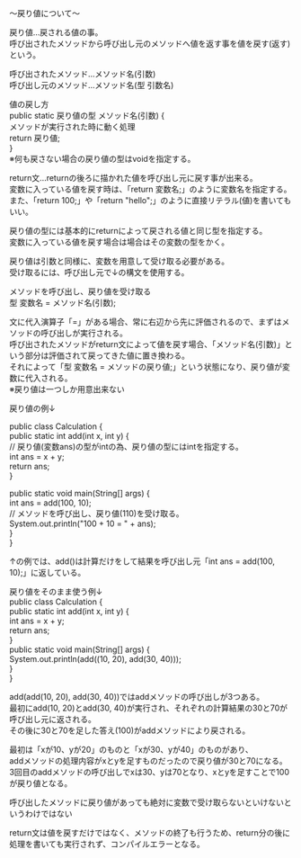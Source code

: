 〜戻り値について〜

戻り値…戻される値の事。<br>
呼び出されたメソッドから呼び出し元のメソッドへ値を返す事を値を戻す(返す)という。<br>

呼び出されたメソッド…メソッド名(引数)<br>
呼び出し元のメソッド…メソッド名(型 引数名)<br>

値の戻し方<br>
public static 戻り値の型 メソッド名(引数) {<br>
  メソッドが実行された時に動く処理<br>
  return 戻り値;<br>
}<br>
※何も戻さない場合の戻り値の型はvoidを指定する。<br>

return文…returnの後ろに描かれた値を呼び出し元に戻す事が出来る。<br>
変数に入っている値を戻す時は、「return 変数名;」のように変数名を指定する。<br>
また、「return 100;」や「return "hello";」のように直接リテラル(値)を書いてもいい。<br>

戻り値の型には基本的にreturnによって戻される値と同じ型を指定する。<br>
変数に入っている値を戻す場合は場合はその変数の型をかく。<br>

戻り値は引数と同様に、変数を用意して受け取る必要がある。<br>
受け取るには、呼び出し元で↓の構文を使用する。<br>

メソッドを呼び出し、戻り値を受け取る<br>
型 変数名 = メソッド名(引数);<br>

文に代入演算子「=」がある場合、常に右辺から先に評価されるので、まずはメソッドの呼び出しが実行される。<br>
呼び出されたメソッドがreturn文によって値を戻す場合、「メソッド名(引数)」という部分は評価されて戻ってきた値に置き換わる。<br>
それによって「型 変数名 = メソッドの戻り値;」という状態になり、戻り値が変数に代入される。<br>
※戻り値は一つしか用意出来ない<br>

戻り値の例↓<br>

public class Calculation {<br>
  public static int add(int x, int y) {<br>
  // 戻り値(変数ans)の型がintの為、戻り値の型にはintを指定する。<br>
    int ans = x + y;<br>
    return ans;<br>
  }<br>

  public static void main(String[] args) {<br>
    int ans = add(100, 10);<br>
    // メソッドを呼び出し、戻り値(110)を受け取る。<br>
    System.out.println("100 + 10 = " + ans);<br>
  }<br>
}<br>

↑の例では、add()は計算だけをして結果を呼び出し元「int ans = add(100, 10);」に返している。<br>

戻り値をそのまま使う例↓<br>
public class Calculation {<br>
  public static int add(int x, int y) {<br>
    int ans = x + y;<br>
    return ans;<br>
  }<br>
  public static void main(String[] args) {<br>
    System.out.println(add((10, 20), add(30, 40)));<br>
  }<br>
}<br>

add(add(10, 20), add(30, 40))ではaddメソッドの呼び出しが3つある。<br>
最初にadd(10, 20)とadd(30, 40)が実行され、それぞれの計算結果の30と70が呼び出し元に返される。<br>
その後に30と70を足した答え(100)がaddメソッドにより戻される。<br>

最初は「xが10、yが20」のものと「xが30、yが40」のものがあり、<br>
addメソッドの処理内容がxとyを足すものだったので戻り値が30と70になる。<br>
3回目のaddメソッドの呼び出しでxは30、yは70となり、xとyを足すことで100が戻り値となる。<br>

呼び出したメソッドに戻り値があっても絶対に変数で受け取らないといけないというわけではない<br>

return文は値を戻すだけではなく、メソッドの終了も行うため、return分の後に処理を書いても実行されず、コンパイルエラーとなる。<br>


